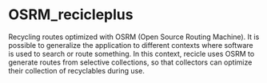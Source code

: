 # OSRM_recicleplus
Recycling routes optimized with OSRM (Open Source Routing Machine). It is possible to generalize the application to different contexts where software is used to search or route something. In this context, recicle uses OSRM to generate routes from selective collections, so that collectors can optimize their collection of recyclables during use.
